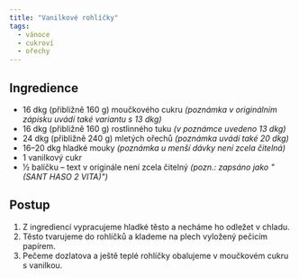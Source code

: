 ```yaml
---
title: "Vanilkové rohlíčky"
tags:
  - vánoce
  - cukroví
  - ořechy
---
```


## Ingredience
- 16 dkg (přibližně 160 g) moučkového cukru *(poznámka v originálním zápisku uvádí také variantu s 13 dkg)*
- 16 dkg (přibližně 160 g) rostlinného tuku *(v poznámce uvedeno 13 dkg)*
- 24 dkg (přibližně 240 g) mletých ořechů *(poznámka uvádí také 20 dkg)*
- 16–20 dkg hladké mouky *(poznámka u menší dávky není zcela čitelná)*
- 1 vanilkový cukr
- ½ balíčku – text v originále není zcela čitelný *(pozn.: zapsáno jako "(SANT HASO 2 VITA)")*

## Postup
1. Z ingrediencí vypracujeme hladké těsto a necháme ho odležet v chladu.
2. Těsto tvarujeme do rohlíčků a klademe na plech vyložený pečicím papírem.
3. Pečeme dozlatova a ještě teplé rohlíčky obalujeme v moučkovém cukru s vanilkou.
<!--stackedit_data:
eyJoaXN0b3J5IjpbODk2MDQzMDM4XX0=
-->